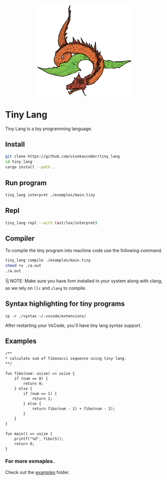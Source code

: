 <div align="center">
    <img src="./docs/logo.webp" alt="Tiny Lang" width="300">
</div>

# Tiny Lang

Tiny Lang is a toy programming language.

## Install

```bash
git clone https://github.com/vivekascoder/tiny_lang
cd tiny_lang
cargo install --path .
```

## Run program

```bash
tiny_lang interpret ./examples/main.tiny
```

## Repl

```bash
tiny_lang repl --with (ast/lex/interpret)
```

## Compiler

To compile the tiny program into machine code use the following command.

```bash
tiny_lang compile ./examples/main.tiny
chmod +x ./a.out
./a.out
```

🗒️ NOTE: Make sure you have llvm installed in your system along with clang, as we rely on `llc` and `clang` to compile.

## Syntax highlighting for tiny programs

```
cp -r ./syntax ~/.vscode/extensions/
```

After restarting your VsCode, you'll have tiny lang syntax support.

## Examples

```
/**
* calculate sum of fibonacci sequence using tiny lang.
**/

fun fibo(num: usize) => usize {
    if (num == 0) {
        return 0;
    } else {
        if (num == 1) {
            return 1;
        } else {
            return fibo(num - 1) + fibo(num - 2);
        }
    }
}

fun main() => usize {
    printf("%d", fibo(5));
    return 0;
}
```

### For more exmaples.

Check out the [examples](./examples/) folder.
